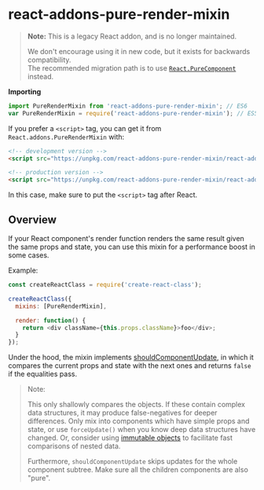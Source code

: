 # react-addons-pure-render-mixin

>**Note:**
>This is a legacy React addon, and is no longer maintained.
>
>We don't encourage using it in new code, but it exists for backwards compatibility.  
>The recommended migration path is to use [`React.PureComponent`](https://facebook.github.io/react/docs/react-api.html#react.purecomponent) instead.

**Importing**

```javascript
import PureRenderMixin from 'react-addons-pure-render-mixin'; // ES6
var PureRenderMixin = require('react-addons-pure-render-mixin'); // ES5 with npm
```

If you prefer a `<script>` tag, you can get it from `React.addons.PureRenderMixin` with:

```html
<!-- development version -->
<script src="https://unpkg.com/react-addons-pure-render-mixin/react-addons-pure-render-mixin.js"></script>

<!-- production version -->
<script src="https://unpkg.com/react-addons-pure-render-mixin/react-addons-pure-render-mixin.min.js"></script>
```

In this case, make sure to put the `<script>` tag after React.

## Overview

If your React component's render function renders the same result given the same props and state, you can use this mixin for a performance boost in some cases.

Example:

```js
const createReactClass = require('create-react-class');

createReactClass({
  mixins: [PureRenderMixin],

  render: function() {
    return <div className={this.props.className}>foo</div>;
  }
});
```

Under the hood, the mixin implements [shouldComponentUpdate](https://facebook.github.io/react/docs/component-specs.html#updating-shouldcomponentupdate), in which it compares the current props and state with the next ones and returns `false` if the equalities pass.

> Note:
>
> This only shallowly compares the objects. If these contain complex data structures, it may produce false-negatives for deeper differences. Only mix into components which have simple props and state, or use `forceUpdate()` when you know deep data structures have changed. Or, consider using [immutable objects](https://facebook.github.io/immutable-js/) to facilitate fast comparisons of nested data.
>
> Furthermore, `shouldComponentUpdate` skips updates for the whole component subtree. Make sure all the children components are also "pure".

